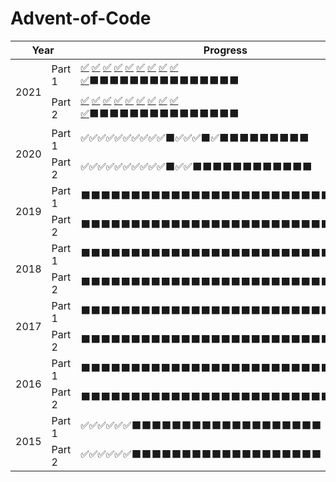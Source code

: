 # Advent-of-Code
<table>
    <thead>
        <tr>
            <th rowspan="2" colspan="2">Year</th>
            <th colspan="2">Progress</th>
            <th>Stars</th>
        </tr>
    </thead>
    <tbody>
        <tr>
            <td rowspan="2">2021</td>
            <td>Part 1</td>
            <td><a title="Day 1" href="https://github.com/suncoast-software/Advent-of-Code/tree/master/AOC/2021/Day1">✅</a>
            <a title="Day 2" href="https://github.com/suncoast-software/Advent-of-Code/tree/master/AOC/2021/Day2">✅</a>
            <a title="Day 3" href="https://github.com/suncoast-software/Advent-of-Code/tree/master/AOC/2021/Day3">✅</a>
            <a title="Day 4" href="https://github.com/suncoast-software/Advent-of-Code/tree/master/AOC/2021/Day4">✅</a>
            <a title="Day 5" href="https://github.com/suncoast-software/Advent-of-Code/tree/master/AOC/2021/Day5">✅</a>
            <a title="Day 6" href="https://github.com/suncoast-software/Advent-of-Code/tree/master/AOC/2021/Day6">✅</a>
            <a title="Day 7" href="https://github.com/suncoast-software/Advent-of-Code/tree/master/AOC/2021/Day7">✅</a>
            <a title="Day 8" href="https://github.com/suncoast-software/Advent-of-Code/tree/master/AOC/2021/Day8">✅</a>
            <a title="Day 9" href="https://github.com/suncoast-software/Advent-of-Code/tree/master/AOC/2021/Day9">✅</a>
            <a title="Day 10" href="https://github.com/suncoast-software/Advent-of-Code/tree/master/AOC/2021/Day10">✅</a>⬛⬛⬛⬛⬛⬛⬛⬛⬛⬛⬛⬛⬛⬛⬛</td>
            <td>9/25</td>
            <td rowspan="2" align="center">20/50<br />✨</td>
        </tr>
        <tr>
            <td>Part 2</td>
           <td><a title="Day 1" href="https://github.com/suncoast-software/Advent-of-Code/tree/master/AOC/2021/Day1">✅</a>
            <a title="Day 2" href="https://github.com/suncoast-software/Advent-of-Code/tree/master/AOC/2021/Day2">✅</a>
            <a title="Day 3" href="https://github.com/suncoast-software/Advent-of-Code/tree/master/AOC/2021/Day3">✅</a>
            <a title="Day 4" href="https://github.com/suncoast-software/Advent-of-Code/tree/master/AOC/2021/Day4">✅</a>
            <a title="Day 5" href="https://github.com/suncoast-software/Advent-of-Code/tree/master/AOC/2021/Day5">✅</a>
            <a title="Day 6" href="https://github.com/suncoast-software/Advent-of-Code/tree/master/AOC/2021/Day6">✅</a>
            <a title="Day 7" href="https://github.com/suncoast-software/Advent-of-Code/tree/master/AOC/2021/Day7">✅</a>
            <a title="Day 8" href="https://github.com/suncoast-software/Advent-of-Code/tree/master/AOC/2021/Day8">✅</a>
            <a title="Day 8" href="https://github.com/suncoast-software/Advent-of-Code/tree/master/AOC/2021/Day9">✅</a>
            <a title="Day 10" href="https://github.com/suncoast-software/Advent-of-Code/tree/master/AOC/2021/Day10">✅</a>⬛⬛⬛⬛⬛⬛⬛⬛⬛⬛⬛⬛⬛⬛⬛</td>
            <td>9/25</td>
        </tr>
        <tr>
            <td rowspan="2">2020</td>
            <td>Part 1</td>
            <td>✅✅✅✅✅✅✅✅✅✅⬛✅✅✅⬛✅⬛⬛⬛⬛⬛⬛⬛⬛⬛</td>
            <td>14/25</td>
            <td rowspan="2" align="center">26/50<br />✨</td>
        </tr>
        <tr>
            <td>Part 2</td>
            <td>✅✅✅✅✅✅✅✅✅✅⬛✅✅⬛⬛⬛⬛⬛⬛⬛⬛⬛⬛⬛⬛</td>
            <td>12/25</td>
        </tr>
        <tr>
            <td rowspan="2">2019</td>
            <td>Part 1</td>
            <td>⬛⬛⬛⬛⬛⬛⬛⬛⬛⬛⬛⬛⬛⬛⬛⬛⬛⬛⬛⬛⬛⬛⬛⬛⬛</td>
            <td>0/25</td>
            <td rowspan="2" align="center">0/50<br />✨</td>
        </tr>
        <tr>
            <td>Part 2</td>
            <td>⬛⬛⬛⬛⬛⬛⬛⬛⬛⬛⬛⬛⬛⬛⬛⬛⬛⬛⬛⬛⬛⬛⬛⬛⬛</td>
            <td>0/25</td>
        </tr>
        <tr>
            <td rowspan="2">2018</td>
            <td>Part 1</td>
            <td>⬛⬛⬛⬛⬛⬛⬛⬛⬛⬛⬛⬛⬛⬛⬛⬛⬛⬛⬛⬛⬛⬛⬛⬛⬛</td>
            <td>0/25</td>
            <td rowspan="2" align="center">0/50<br />✨</td>
        </tr>
        <tr>
            <td>Part 2</td>
            <td>⬛⬛⬛⬛⬛⬛⬛⬛⬛⬛⬛⬛⬛⬛⬛⬛⬛⬛⬛⬛⬛⬛⬛⬛⬛</td>
            <td>0/25</td>
        </tr>
        <tr>
            <td rowspan="2">2017</td>
            <td>Part 1</td>
            <td>⬛⬛⬛⬛⬛⬛⬛⬛⬛⬛⬛⬛⬛⬛⬛⬛⬛⬛⬛⬛⬛⬛⬛⬛⬛</td>
            <td>0/25</td>
            <td rowspan="2" align="center">0/50<br />✨</td>
        </tr>
        <tr>
            <td>Part 2</td>
            <td>⬛⬛⬛⬛⬛⬛⬛⬛⬛⬛⬛⬛⬛⬛⬛⬛⬛⬛⬛⬛⬛⬛⬛⬛⬛</td>
            <td>0/25</td>
        </tr>
        <tr>
            <td rowspan="2">2016</td>
            <td>Part 1</td>
            <td>⬛⬛⬛⬛⬛⬛⬛⬛⬛⬛⬛⬛⬛⬛⬛⬛⬛⬛⬛⬛⬛⬛⬛⬛⬛</td>
            <td>0/25</td>
            <td rowspan="2" align="center">0/50<br />✨</td>
        </tr>
        <tr>
            <td>Part 2</td>
            <td>⬛⬛⬛⬛⬛⬛⬛⬛⬛⬛⬛⬛⬛⬛⬛⬛⬛⬛⬛⬛⬛⬛⬛⬛⬛</td>
            <td>0/25</td>
        </tr>
        <tr>
            <td rowspan="2">2015</td>
            <td>Part 1</td>
            <td>✅✅✅✅✅✅⬛⬛⬛⬛⬛⬛⬛⬛⬛⬛⬛⬛⬛⬛⬛⬛⬛⬛⬛</td>
            <td>6/25</td>
            <td rowspan="2" align="center">12/50<br />✨</td>
        </tr>
        <tr>
            <td>Part 2</td>
            <td>✅✅✅✅✅✅⬛⬛⬛⬛⬛⬛⬛⬛⬛⬛⬛⬛⬛⬛⬛⬛⬛⬛⬛</td>
            <td>6/25</td>
        </tr>
    </tbody>
</table>
